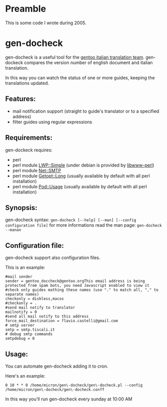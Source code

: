 # Preamble

This is some code I wrote during 2005.

# gen-docheck

gen-docheck is a useful tool for the [gentoo italian translation team](http://www.gentoo.org/doc/it/index.xml).
gen-dockeck compares the version number of english document and italian translation.

In this way you can watch the status of one or more guides, keeping the
translations updated.

## Features:

  * mail notification support (straight to guide's translator or to a specified address)
  * filter guides using regular expressions

## Requirements:

gen-dockeck requires:

  * perl
  * perl module [LWP::Simple](http://search.cpan.org/dist/libwww-perl/lib/LWP/Simple.pm) (under debian is provided by [libwww-perl](http://packages.debian.org/cgi-bin/search_packages.pl?searchon=names&subword=1&version=all&release=all&keywords=libwww-perl&sourceid=mozilla-search))
  * perl module [Net::SMTP](http://search.cpan.org/~gbarr/libnet/Net/SMTP.pm)
  * perl module [Getopt::Long](http://search.cpan.org/~jv/Getopt-Long-2.35/lib/Getopt/Long.pm) (usually available by default with all perl installation)
  * perl module [Pod::Usage](http://search.cpan.org/~marekr/Pod-Parser-1.34/lib/Pod/Usage.pm) (usually available by default with all perl installation)

## Synopsis:

gen-docheck syntax: `gen-docheck [--help] [--man] [--config configuration
file]` for more informations read the man page: `gen-docheck --manan`

## Configuration file:

gen-docheck support also configuration files.

This is an example:

    #mail sender
    sender = gentoo_doccheck@gentoo.orgThis email address is being protected from spam bots, you need Javascript enabled to view it  
    #check only guides mathing these names (use "." to match all, "," to separate names)
    checkonly = diskless,macos
    #checkonly = .  
    #send mail notify to translator
    mailnotify = 0  
    #send all mail notify to this address
    force_mail_destination = flavio.castelli@gmail.com  
    # smtp server
    smtp = smtp.tiscali.it  
    # debug smtp commands
    smtpdebug = 0

## Usage:

You can automate gen-docheck adding it to cron.

Here's an example:

    0 10 * * 0 /home/micron/gen\-docheck/gen\-docheck.pl --config /home/micron/gen\-docheck/gen\-docheck.conff

In this way you'll run gen-docheck every sunday at 10:00 AM
